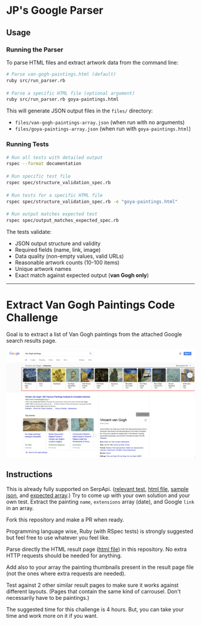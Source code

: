 # JP's Google Parser

## Usage

### Running the Parser

To parse HTML files and extract artwork data from the command line:

```bash
# Parse van-gogh-paintings.html (default)
ruby src/run_parser.rb

# Parse a specific HTML file (optional argument)
ruby src/run_parser.rb goya-paintings.html
```

This will generate JSON output files in the `files/` directory:
- `files/van-gogh-paintings-array.json` (when run with no arguments)
- `files/goya-paintings-array.json` (when run with `goya-paintings.html`)


### Running Tests

```bash
# Run all tests with detailed output
rspec --format documentation

# Run specific test file
rspec spec/structure_validation_spec.rb

# Run tests for a specific HTML file
rspec spec/structure_validation_spec.rb -e "goya-paintings.html"

# Run output matches expected test
rspec spec/output_matches_expected_spec.rb
```

The tests validate:
- JSON output structure and validity
- Required fields (name, link, image)
- Data quality (non-empty values, valid URLs)
- Reasonable artwork counts (10-100 items)
- Unique artwork names
- Exact match against expected output (**van Gogh only**)

---
# Extract Van Gogh Paintings Code Challenge

Goal is to extract a list of Van Gogh paintings from the attached Google search results page.

![Van Gogh paintings](https://github.com/serpapi/code-challenge/blob/master/files/van-gogh-paintings.png?raw=true "Van Gogh paintings")

## Instructions

This is already fully supported on SerpApi. ([relevant test], [html file], [sample json], and [expected array].)
Try to come up with your own solution and your own test.
Extract the painting `name`, `extensions` array (date), and Google `link` in an array.

Fork this repository and make a PR when ready.

Programming language wise, Ruby (with RSpec tests) is strongly suggested but feel free to use whatever you feel like.

Parse directly the HTML result page ([html file]) in this repository. No extra HTTP requests should be needed for anything.

[relevant test]: https://github.com/serpapi/test-knowledge-graph-desktop/blob/master/spec/knowledge_graph_claude_monet_paintings_spec.rb
[sample json]: https://raw.githubusercontent.com/serpapi/code-challenge/master/files/van-gogh-paintings.json
[html file]: https://raw.githubusercontent.com/serpapi/code-challenge/master/files/van-gogh-paintings.html
[expected array]: https://raw.githubusercontent.com/serpapi/code-challenge/master/files/expected-array.json

Add also to your array the painting thumbnails present in the result page file (not the ones where extra requests are needed). 

Test against 2 other similar result pages to make sure it works against different layouts. (Pages that contain the same kind of carrousel. Don't necessarily have to be paintings.)

The suggested time for this challenge is 4 hours. But, you can take your time and work more on it if you want.
